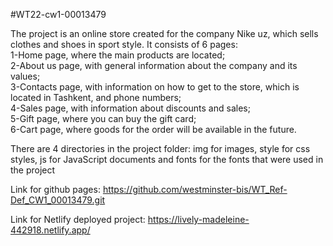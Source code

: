 #WT22-cw1-00013479

The project is an online store created for the company Nike uz, which sells clothes and shoes in sport style.
It consists of 6 pages: <br>
    1-Home page, where the main products are located;<br>
    2-About us page, with general information about the company and its values;<br>
    3-Contacts page, with information on how to get to the store, which is located in Tashkent, and phone numbers;<br>
    4-Sales page, with information about discounts and sales;<br>
    5-Gift page, where you can buy the gift card;<br>
    6-Cart page, where goods for the order will be available in the future.<br>
    
There are 4 directories in the project folder: img for images, style for css styles, js for JavaScript documents and fonts for the fonts that were used in the project

Link for github pages: https://github.com/westminster-bis/WT_Ref-Def_CW1_00013479.git

Link for Netlify deployed project: https://lively-madeleine-442918.netlify.app/
